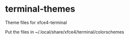 # terminal-themes
Theme files for xfce4-terminal

Put the files in ~/.local/share/xfce4/terminal/colorschemes
